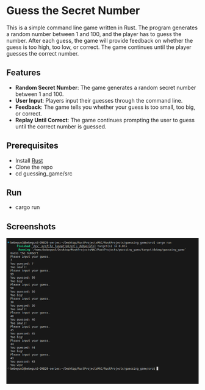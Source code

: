 # Guess the Secret Number

This is a simple command line game written in Rust. The program generates a random number between 1 and 100, and the player has to guess the number. After each guess, the game will provide feedback on whether the guess is too high, too low, or correct. The game continues until the player guesses the correct number.

## Features
* **Random Secret Number**: The game generates a random secret number between 1 and 100.
* **User Input**: Players input their guesses through the command line.
* **Feedback**: The game tells you whether your guess is too small, too big, or correct.
* **Replay Until Correct**: The game continues prompting the user to guess until the correct number is guessed.

## Prerequisites
* Install [Rust](https://www.rust-lang.org/)
* Clone the repo
* cd guessing_game/src

## Run
* cargo run

## Screenshots
![AltText](https://github.com/BebeGene/rust_guessing_game/blob/master/Screenshots/GuessingResults.png)
